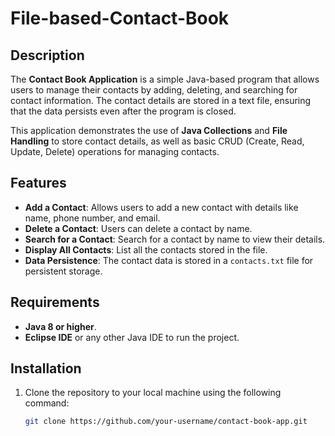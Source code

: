 # File-based-Contact-Book

## Description

The **Contact Book Application** is a simple Java-based program that allows users to manage their contacts by adding, deleting, and searching for contact information. The contact details are stored in a text file, ensuring that the data persists even after the program is closed.

This application demonstrates the use of **Java Collections** and **File Handling** to store contact details, as well as basic CRUD (Create, Read, Update, Delete) operations for managing contacts.

## Features

- **Add a Contact**: Allows users to add a new contact with details like name, phone number, and email.
- **Delete a Contact**: Users can delete a contact by name.
- **Search for a Contact**: Search for a contact by name to view their details.
- **Display All Contacts**: List all the contacts stored in the file.
- **Data Persistence**: The contact data is stored in a `contacts.txt` file for persistent storage.

## Requirements

- **Java 8 or higher**.
- **Eclipse IDE** or any other Java IDE to run the project.

## Installation

1. Clone the repository to your local machine using the following command:
   ```bash
   git clone https://github.com/your-username/contact-book-app.git

